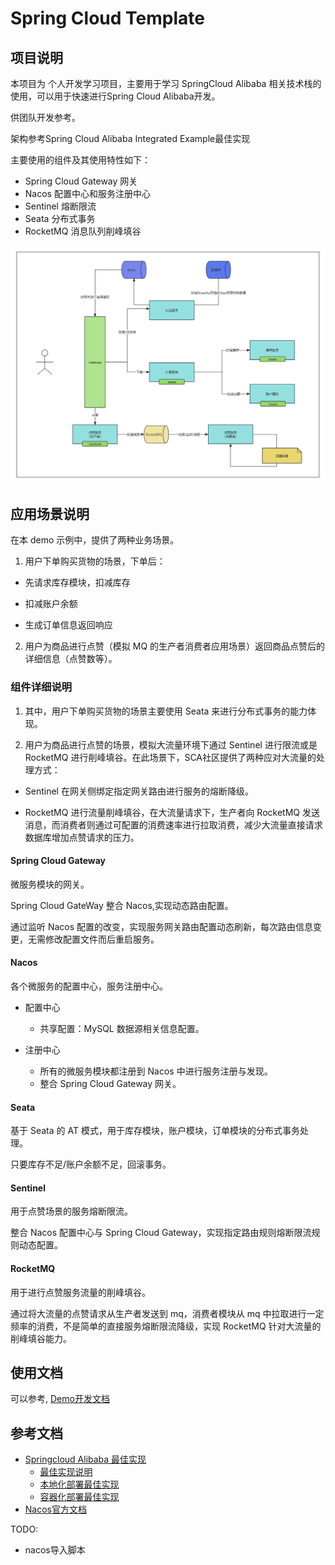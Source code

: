 # Spring Cloud Template
## 项目说明
本项目为 个人开发学习项目，主要用于学习 SpringCloud Alibaba 相关技术栈的使用，可以用于快速进行Spring Cloud Alibaba开发。

供团队开发参考。

架构参考Spring Cloud Alibaba Integrated Example最佳实现

主要使用的组件及其使用特性如下：
* Spring Cloud Gateway 网关
* Nacos 配置中心和服务注册中心
* Sentinel 熔断限流
* Seata 分布式事务
* RocketMQ 消息队列削峰填谷

![img](./docs/assets/project_struction.png)

## 应用场景说明
在本 demo 示例中，提供了两种业务场景。
1) 用户下单购买货物的场景，下单后：

- 先请求库存模块，扣减库存

- 扣减账户余额

- 生成订单信息返回响应

2) 用户为商品进行点赞（模拟 MQ 的生产者消费者应用场景）返回商品点赞后的详细信息（点赞数等）。

### 组件详细说明

1) 其中，用户下单购买货物的场景主要使用 Seata 来进行分布式事务的能力体现。

2) 用户为商品进行点赞的场景，模拟大流量环境下通过 Sentinel 进行限流或是 RocketMQ 进行削峰填谷。在此场景下，SCA社区提供了两种应对大流量的处理方式：

  - Sentinel 在网关侧绑定指定网关路由进行服务的熔断降级。

  - RocketMQ 进行流量削峰填谷，在大流量请求下，生产者向 RocketMQ 发送消息，而消费者则通过可配置的消费速率进行拉取消费，减少大流量直接请求数据库增加点赞请求的压力。


#### Spring Cloud Gateway

微服务模块的网关。

Spring Cloud GateWay 整合 Nacos,实现动态路由配置。

通过监听 Nacos 配置的改变，实现服务网关路由配置动态刷新，每次路由信息变更，无需修改配置文件而后重启服务。

#### Nacos

各个微服务的配置中心，服务注册中心。

- 配置中心
  - 共享配置：MySQL 数据源相关信息配置。

- 注册中心
  - 所有的微服务模块都注册到 Nacos 中进行服务注册与发现。
  - 整合 Spring Cloud Gateway 网关。

#### Seata

基于 Seata 的 AT 模式，用于库存模块，账户模块，订单模块的分布式事务处理。

只要库存不足/账户余额不足，回滚事务。

#### Sentinel

用于点赞场景的服务熔断限流。

整合 Nacos 配置中心与 Spring Cloud Gateway，实现指定路由规则熔断限流规则动态配置。

#### RocketMQ

用于进行点赞服务流量的削峰填谷。

通过将大流量的点赞请求从生产者发送到 mq，消费者模块从 mq 中拉取进行一定频率的消费，不是简单的直接服务熔断限流降级，实现 RocketMQ 针对大流量的削峰填谷能力。


## 使用文档
可以参考, [Demo开发文档](./docs/operate/开发指南.md)



## 参考文档
* [Springcloud Alibaba 最佳实现](https://sca.aliyun.com/zh-cn/docs/2022.0.0.0/best-practice/integrated-example/#%E5%85%B6%E4%BB%96)
  * [最佳实现说明](https://github.com/alibaba/spring-cloud-alibaba/blob/2022.x/spring-cloud-alibaba-examples/integrated-example/docs/zh/readme-zh.md)
  * [本地化部署最佳实现](https://github.com/alibaba/spring-cloud-alibaba/blob/2022.x/spring-cloud-alibaba-examples/integrated-example/docs/zh/local-deployment-zh.md)
  * [容器化部署最佳实现](https://github.com/alibaba/spring-cloud-alibaba/blob/2022.x/spring-cloud-alibaba-examples/integrated-example/docs/zh/docker-compose-deploy-zh.md)
* [Nacos官方文档](https://nacos.io/zh-cn/docs/quick-start.html)





TODO:
* nacos导入脚本





